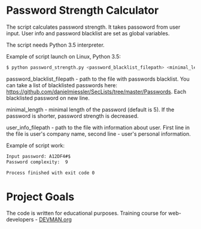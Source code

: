 # Password Strength Calculator

The script calculates password strength. It takes passoword from user input.
User info and password blacklist are set as global variables.

The script needs Python 3.5 interpreter.

Example of script launch on Linux, Python 3.5:

```bash
$ python password_strength.py <password_blacklist_filepath> <minimal_length> <user_info_filepath>
```
password_blacklist_filepath - path to the file with passwords blacklist. You can take a list of blacklisted passwords here: https://github.com/danielmiessler/SecLists/tree/master/Passwords.
Each blacklisted password on new line.

minimal_length - minimal length of the password (default is 5). If the password is shorter, password strength is decreased.

user_info_filepath - path to the file with information about user. First line in the file is user's company name, second line - user's personal information.

Example of script work:

```bash
Input password: A12DF4#$
Password complexity:  9

Process finished with exit code 0
```



# Project Goals

The code is written for educational purposes. Training course for web-developers - [DEVMAN.org](https://devman.org)
